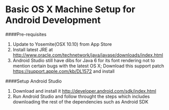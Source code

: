 # Basic OS X Machine Setup for Android Development
####Pre-requisites
1. Update to Yosemite(OSX 10.10) from App Store
2. Install latest JRE at http://www.oracle.com/technetwork/java/javase/downloads/index.html
3. Android Studio still have dibs for Java 6 for its font rendering not to mention certain bugs with the latest OS X; Download this support patch https://support.apple.com/kb/DL1572 and install

####Setup Android Studio
1. Download and install it http://developer.android.com/sdk/index.html
2. Run Android Studio and follow throught the steps which includes downloading the rest of the dependencies such as Android SDK